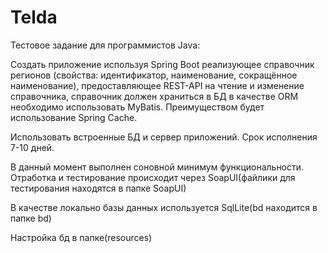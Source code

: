 # Telda
Тестовое задание для программистов Java:

Создать приложение используя Spring Boot реализующее справочник регионов
(свойства: идентификатор, наименование, сокращённое наименование), предоставляющее REST-API на чтение и изменение справочника, справочник должен храниться в БД в качестве ORM необходимо использовать MyBatis.
Преимуществом будет использование Spring Cache.

Использовать встроенные БД и сервер приложений.
Срок исполнения 7-10 дней.

В данный момент выполнен соновной минимум функциональности.
Отработка и тестирование происходит через SoapUI(файлики для тестирования
находятся в папке SoapUI)

В качестве локально базы данных используется SqlLite(bd находится в папке bd)

Настройка бд в папке(resources)